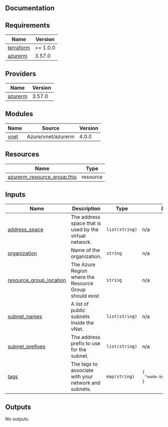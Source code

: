 ## Documentation

<!-- BEGINNING OF PRE-COMMIT-TERRAFORM DOCS HOOK -->

## Requirements

| Name                                                                     | Version  |
| ------------------------------------------------------------------------ | -------- |
| <a name="requirement_terraform"></a> [terraform](#requirement_terraform) | >= 1.0.0 |
| <a name="requirement_azurerm"></a> [azurerm](#requirement_azurerm)       | 3.57.0   |

## Providers

| Name                                                         | Version |
| ------------------------------------------------------------ | ------- |
| <a name="provider_azurerm"></a> [azurerm](#provider_azurerm) | 3.57.0  |

## Modules

| Name                                            | Source             | Version |
| ----------------------------------------------- | ------------------ | ------- |
| <a name="module_vnet"></a> [vnet](#module_vnet) | Azure/vnet/azurerm | 4.0.0   |

## Resources

| Name                                                                                                                          | Type     |
| ----------------------------------------------------------------------------------------------------------------------------- | -------- |
| [azurerm_resource_group.this](https://registry.terraform.io/providers/hashicorp/azurerm/3.57.0/docs/resources/resource_group) | resource |

## Inputs

| Name                                                                                                     | Description                                            | Type           | Default                                      | Required |
| -------------------------------------------------------------------------------------------------------- | ------------------------------------------------------ | -------------- | -------------------------------------------- | :------: |
| <a name="input_address_space"></a> [address\_space](#input_address_space)                                | The address space that is used by the virtual network. | `list(string)` | n/a                                          |   yes    |
| <a name="input_organization"></a> [organization](#input_organization)                                    | Name of the organization.                              | `string`       | n/a                                          |   yes    |
| <a name="input_resource_group_location"></a> [resource\_group\_location](#input_resource_group_location) | The Azure Region where the Resource Group should exist | `string`       | n/a                                          |   yes    |
| <a name="input_subnet_names"></a> [subnet\_names](#input_subnet_names)                                   | A list of public subnets inside the vNet.              | `list(string)` | n/a                                          |   yes    |
| <a name="input_subnet_prefixes"></a> [subnet\_prefixes](#input_subnet_prefixes)                          | The address prefix to use for the subnet.              | `list(string)` | n/a                                          |   yes    |
| <a name="input_tags"></a> [tags](#input_tags)                                                            | The tags to associate with your network and subnets.   | `map(string)`  | <pre>{<br> "made-by": "terraform"<br>}</pre> |    no    |

## Outputs

No outputs.

<!-- END OF PRE-COMMIT-TERRAFORM DOCS HOOK -->

